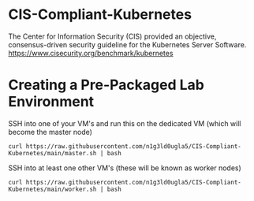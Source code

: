 # CIS-Compliant-Kubernetes

The Center for Information Security (CIS) provided an objective, consensus-driven security guideline for the Kubernetes Server Software. <br/>
https://www.cisecurity.org/benchmark/kubernetes

# Creating a Pre-Packaged Lab Environment

SSH into one of your VM's and run this on the dedicated VM (which will become the master node)

```
curl https://raw.githubusercontent.com/n1g3ld0ugla5/CIS-Compliant-Kubernetes/main/master.sh | bash
```

SSH into at least one other VM's (these will be known as worker nodes)

```
curl https://raw.githubusercontent.com/n1g3ld0ugla5/CIS-Compliant-Kubernetes/main/worker.sh | bash
```


